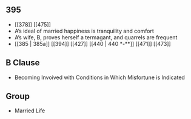 ## 395
- [[378]] [[475]] 
- A’s ideal of married happiness is tranquility and comfort
- A’s wife, B, proves herself a termagant, and quarrels are frequent
- [[385 | 385a]] [[394]] [[427]] [[440 | 440 *-**]] [[471]] [[473]] 

## B Clause
- Becoming Invoived with Conditions in Which Misfortune is Indicated

## Group
- Married Life

